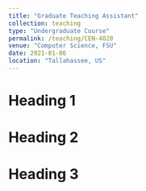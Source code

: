 ```yaml
---
title: "Graduate Teaching Assistant"
collection: teaching
type: "Undergraduate Course"
permalink: /teaching/CEN-4020
venue: "Computer Science, FSU"
date: 2021-01-06
location: "Tallahassee, US"
---
```


Heading 1
======

Heading 2
======

Heading 3
======
